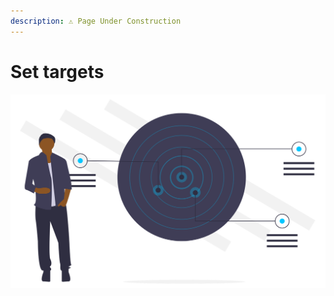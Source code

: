 ```yaml
---
description: ⚠︎ Page Under Construction
---
```


# Set targets



![](../../.gitbook/assets/outcomes-targets%20%281%29.svg)



